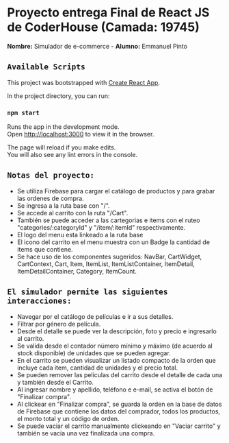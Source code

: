 # Proyecto entrega Final de React JS de CoderHouse (Camada: 19745)
<strong>Nombre:</strong> Simulador de e-commerce - <strong>Alumno:</strong> Emmanuel Pinto

## `Available Scripts`

This project was bootstrapped with [Create React App](https://github.com/facebook/create-react-app).

In the project directory, you can run:

### `npm start`

Runs the app in the development mode.\
Open [http://localhost:3000](http://localhost:3000) to view it in the browser.

The page will reload if you make edits.\
You will also see any lint errors in the console.

## `Notas del proyecto:`

<ul>
<li>Se utiliza Firebase para cargar el catálogo de productos y para grabar las ordenes de compra.</li>
<li>Se ingresa a la ruta base con "/".</li>
<li>Se accede al carrito con la ruta "/Cart".</li>
<li>También se puede acceder a las cartegorias e items con el ruteo "categories/:categoryId" y "/item/:itemId" respectivamente.</li>
<li>El logo del menu esta linkeado a la ruta base</li>
<li>El icono del carrito en el menu muestra con un Badge la cantidad de items que contiene.</li>
<li>Se hace uso de los componentes sugeridos: NavBar, CartWidget, CartContext, Cart, Item, ItemList, ItemListContainer, ItemDetail, ItemDetailContainer, Category, ItemCount.</li>
</ul>

## `El simulador permite las siguientes interacciones:`

<ul>
<li>Navegar por el catálogo de películas e ir a sus detalles.</li>
<li>Filtrar por género de película.</li>
<li>Desde el detalle se puede ver la descripción, foto y precio e ingresarlo al carrito.</li>
<li>Se valida desde el contador número mínimo y máximo (de acuerdo al stock disponible) de unidades que se pueden agregar.</li>
<li>En el carrito se pueden visualizar un listado compacto de la orden que incluye cada item, cantidad de unidades y el precio total.</li>
<li>Se pueden remover las películas del carrito desde el detalle de cada una y también desde el Carrito.</li>
<li>Al ingresar nombre y apellido, teléfono e e-mail, se activa el botón de "Finalizar compra".</li>
<li>Al clickear en "Finalizar compra", se guarda la orden en la base de datos de Firebase que contiene los datos del comprador, todos los productos, el monto total y un código de orden.</li>
<li>Se puede vaciar el carrito manualmente clickeando en "Vaciar carrito" y también se vacía una vez finalizada una compra.</li>
</ul>

